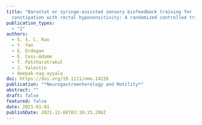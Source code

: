 ```yaml
---
title: "Barostat or syringe-assisted sensory biofeedback training for
  constipation with rectal hyposensitivity: A randomized controlled trial"
publication_types:
  - "2"
authors:
  - S. S. C. Rao
  - Y. Yan
  - E. Erdogan
  - E. Coss-Adame
  - T. Patcharatrakul
  - J. Valestin
  - deepak-nag-ayyala
doi: https://doi.org/10.1111/nmo.14226
publication: "*Neurogastroenterology and Motility*"
abstract: ""
draft: false
featured: false
date: 2021-01-01
publishDate: 2021-11-08T03:10:15.208Z
---
```

